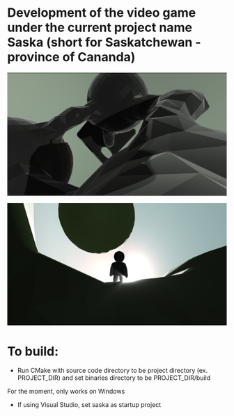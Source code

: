 # Development of the video game under the current project name Saska (short for Saskatchewan - province of Cananda)

![photo](/screenshot0.PNG)

![photo](/screenshot1.PNG)

# To build:

- Run CMake with source code directory to be project directory (ex. PROJECT_DIR) and set binaries directory to be PROJECT_DIR/build

For the moment, only works on Windows

- If using Visual Studio, set saska as startup project
